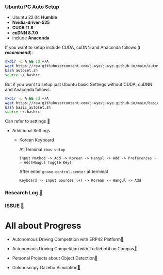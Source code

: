 ### Ubuntu PC Auto Setup
- Ubuntu 22.04 **Humble**
- **Nvidia-driver-525**
- **CUDA 11.8**
- **cuDNN 8.7.0**
- include **Anaconda**

If you want to setup include CUDA, cuDNN and Anaconda follows (***I recommend***):
```bash
mkdir -p A && cd ~/A
wget https://raw.githubusercontent.com/j-wye/j-wye.github.io/main/autoset.sh
bash autoset.sh
source ~/.bashrc
```

But if you want to setup just Ubuntu basic Settings without CUDA, cuDNN and Anaconda follows:
```bash
mkdir -p A && cd ~/A
wget https://raw.githubusercontent.com/j-wye/j-wye.github.io/main/basic_autoset.sh
bash basic_autoset.sh
source ~/.bashrc
```
Can refer to settings [🔗](./settings.md)

- Additional Settings
    - Korean Keyboard

        At Terminal `ibus-setup`
        ```
        Input Method -> Add -> Korean -> Hangul -> Add -> Preferences -> Add(Hangul Toggle Key)
        ```
        After enter `gnome-control-center` at terminal
        ```
        Keyboard -> Input Sources (+) -> Korean -> Hangul -> Add
        ```

### Research Log [🔗](./research_log/README.md)

### ISSUE [🔗](./issue/READEME.md)

# All about Progress
- Autonomous Driving Competition with ERP42 Platform[🔗](https://github.com/j-wye/erp42_drive)

- Autonomous Driving Competition with Turtlebot4 on Campus[🔗](https://github.com/j-wye/tb_project)

- Personal Projects about Object Detection[🔗](https://github.com/j-wye/Personal_Projects)

- Colonoscopy Gazebo Simulation[🔗](https://github.com/j-wye/endoscope_project)
